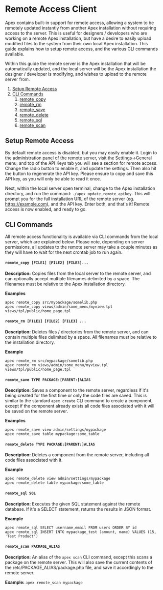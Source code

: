 
# Remote Access Client

Apex contains built-in support for remote access, allowing a system to be remotely updated instantly from another Apex installation without requiring access to the 
server.  This is useful for designers / developers who are working on a remote Apex installation, but have a desire to easily upload modified files to the system from their own 
local Apex installation.  This guide explains how to setup remote access, and the 
various CLI commands available.

Within this guide the remote server is the Apex installation that will be automatically updated, and the local server will be the Apex installation 
the designer / developer is modifying, and wishes to upload to the remote server from.

1. <a href="#setup">Setup Remote Access</a>
2. <a href="#cli_commands">CLI Commands</a>
    1. <a href="#remote_copy">remote_copy</a>
    2. <a href="#remote_rm">remote_rm</a>
    3. <a href="#remote_save">remote_save</a>
    4. <a href="#remote_delete">remote_delete</a>
    5. <a href="#remote_sql">remote_sql</a>
    6. <a href="#remove_scan">remote_scan</a>


<a name="setup"></a>
## Setup Remote Access

By default remote access is disabled, but you may easily enable it.  Login to the administration panel 
of the remote server, visit the Settings-&gt;General menu, and top of the API Keys tab you will see a section for remote access.  Change the radio button to enable it, and update the settings.  Then also 
hit the button to regenerate the API key.  Please ensure to copy and save this API key, as you will only be able to read it once.

Next, within the local server open terminal, change to the Apex installation directory, and run the command: `./apex update_remote_apikey`.  This will prompt you for the 
full installation URL of the remote server (eg. https://example.com), and the API key.  Enter both, and that's it!  Remote access is now enabled, and ready to go.


<a name="cli_commands"></a>
## CLI Commands

All remote access functionality is available via CLI commands from the local server, which are explained below.  Please note, depending on 
server permissions, all updates to the remote server may take a couple minutes as they will have to wait for the next crontab job to run again.



<a name="remote_copy"></a>
#### `remote_copy [FILE1] [FILE2] [FILE3]...`

**Description:** Copies files from the local server to the remote server, and can optionally accept multiple filenames delimited by a space.  The filenames must be relative to the Apex installation directory.

**Examples**

~~~
apex remote_copy src/mypackage/somelib.php
apex remote_copy views/admin/some_menu/myview.tpl views/tpl/public/home_page.tpl
~~~


<a name="remote_rm"></a>
#### `remote_rm [FILE1] [FILE2] [FILE3] ...`

**Description:** Deletes files / directories from the remote server, and can contain multiple files delimited by a space.  All filenames must be relative to the installation directory.

**Example**

~~~
apex remote_rm src/mypackage/somelib.php
apex remote_rm views/admin/some_menu/myview.tpl views/tpl/public/home_page.tpl
~~~


<a name="remote_save"></a>
#### `remote_save TYPE PACKAGE:[PARENT:]ALIAS`

**Description:** Saves a component to the remote server, regardless if it's being created for the first time or only the code files are saved.  This is similar to the standard `apex create` CLI command to create a component, except if the component already exists all code files associated with it will be saved on the remote server.

**Examples**

~~~
apex remote_save view admin/settings/mypackage
apex remote_save table mypackage:some_table
~~~


<a name="remote_delete"></a>
#### `remote_delete TYPE PACKAGE:[PARENT:]ALIAS`

**Description:** Deletes a component from the remote server, including all code files associated with it.

**Example**

~~~
apex remote_delete view admin/settings/mypackage
apex remote_delete table mypackage:some_table
~~~


<a name="remote_sql"></a>
#### `remote_sql SQL`

**Description:** Executes the given SQL statement against the remote database.  If it's a SELECT statement, returns the results in JSON format.

**Example**

~~~
apex remote_sql SELECT username,email FROM users ORDER BY id
apex remote_sql INSERT INTO mypackage_test (amount, name) VALUES (15, 'Test Product')
~~~


<a name="remote_scan"></a>
#### `remote_scan PACKAGE_ALIAS`

**Description:** An alias of the `apex scan` CLI command, except this scans a package on the remote server.  This will also save the current contents of the /etc/PACKAGE_ALIAS/package.php file, and save it accordingly to the remote server.

**Example:** `apex remote_scan mypackage`



